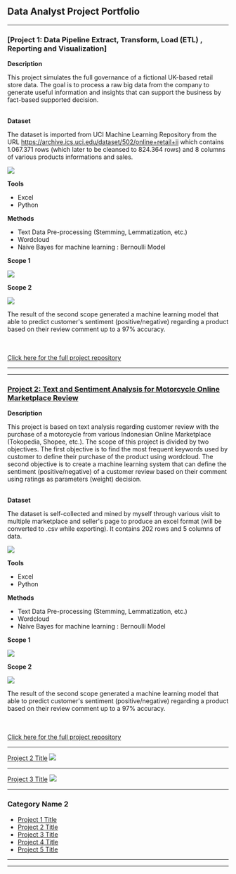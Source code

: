 ## Data Analyst Project Portfolio

---

### [Project 1: Data Pipeline Extract, Transform, Load (ETL) , Reporting and Visualization]

**Description**

This project simulates the full governance of a fictional UK-based retail store data. The goal is to process a raw big data from the company to generate useful information and insights that can support the business by fact-based supported decision. 
<br><br>

**Dataset**

The dataset is imported from UCI Machine Learning Repository from the URL <a href="https://github.com/aiightvert/Text-and-Sentiment-Analysis-for-Motorcycle-Review">https://archive.ics.uci.edu/dataset/502/online+retail+ii</a> which contains 1.067.371 rows (which later to be cleansed to 824.364 rows) and 8 columns of various products informations and sales.

<img src="images/data_motor1.png?raw=true"/>

**Tools**
- Excel
- Python

**Methods**
- Text Data Pre-processing (Stemming, Lemmatization, etc.)
- Wordcloud
- Naive Bayes for machine learning : Bernoulli Model

**Scope 1**

<img src="images/wordcloud1.png?raw=true"/>

**Scope 2**

<img src="images/uji_akurasi.png?raw=true"/>

The result of the second scope generated a machine learning model that able to predict customer's sentiment (positive/negative) regarding a product based on their review comment up to a 97% accuracy.

<br><br>
<a href="https://github.com/aiightvert/Text-and-Sentiment-Analysis-for-Motorcycle-Review">Click here for the full project repository</a> 

---

---

### [Project 2: Text and Sentiment Analysis for Motorcycle Online Marketplace Review](https://github.com/aiightvert/Text-and-Sentiment-Analysis-for-Motorcycle-Review)

**Description**

This project is based on text analysis regarding customer review with the purchase of a motorcycle from various Indonesian Online Marketplace (Tokopedia, Shopee, etc.). The scope of this project is divided by two objectives. The first objective is to find the most frequent keywords used by customer to define their purchase of the product using wordcloud. The second objective is to create a machine learning system that can define the sentiment (positive/negative) of a customer review based on their comment using ratings as parameters (weight) decision.
<br><br>

**Dataset**

The dataset is self-collected and mined by myself through various visit to multiple marketplace and seller's page to produce an excel format (will be converted to .csv while exporting). It contains 202 rows and 5 columns of data.

<img src="images/data_motor1.png?raw=true"/>

**Tools**
- Excel
- Python

**Methods**
- Text Data Pre-processing (Stemming, Lemmatization, etc.)
- Wordcloud
- Naive Bayes for machine learning : Bernoulli Model

**Scope 1**

<img src="images/wordcloud1.png?raw=true"/>

**Scope 2**

<img src="images/uji_akurasi.png?raw=true"/>

The result of the second scope generated a machine learning model that able to predict customer's sentiment (positive/negative) regarding a product based on their review comment up to a 97% accuracy.

<br><br>
<a href="https://github.com/aiightvert/Text-and-Sentiment-Analysis-for-Motorcycle-Review">Click here for the full project repository</a> 

---
[Project 2 Title](/pdf/sample_presentation.pdf)
<img src="images/dummy_thumbnail.jpg?raw=true"/>

---
[Project 3 Title](http://example.com/)
<img src="images/dummy_thumbnail.jpg?raw=true"/>

---

### Category Name 2

- [Project 1 Title](http://example.com/)
- [Project 2 Title](http://example.com/)
- [Project 3 Title](http://example.com/)
- [Project 4 Title](http://example.com/)
- [Project 5 Title](http://example.com/)

---




---
